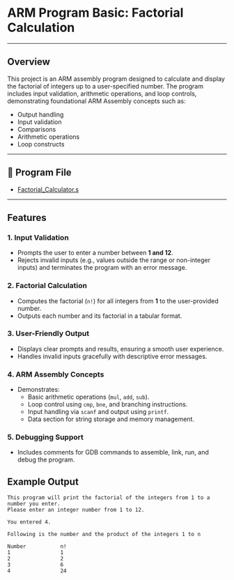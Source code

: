 # ARM Program Basic: Factorial Calculation

---

## Overview
This project is an ARM assembly program designed to calculate and display the factorial of integers up to a user-specified number. The program includes input validation, arithmetic operations, and loop controls, demonstrating foundational ARM Assembly concepts such as:
- Output handling
- Input validation
- Comparisons
- Arithmetic operations
- Loop constructs

---

## 📂 Program File
- [Factorial_Calculator.s](https://github.com/EricDelgado993/Factorial-Calculator/blob/main/Lab4.s)

---

## Features

### 1. Input Validation
- Prompts the user to enter a number between **1 and 12**.
- Rejects invalid inputs (e.g., values outside the range or non-integer inputs) and terminates the program with an error message.

### 2. Factorial Calculation
- Computes the factorial (`n!`) for all integers from **1** to the user-provided number.
- Outputs each number and its factorial in a tabular format.

### 3. User-Friendly Output
- Displays clear prompts and results, ensuring a smooth user experience.
- Handles invalid inputs gracefully with descriptive error messages.

### 4. ARM Assembly Concepts
- Demonstrates:
  - Basic arithmetic operations (`mul`, `add`, `sub`).
  - Loop control using `cmp`, `bne`, and branching instructions.
  - Input handling via `scanf` and output using `printf`.
  - Data section for string storage and memory management.

### 5. Debugging Support
- Includes comments for GDB commands to assemble, link, run, and debug the program.

## Example Output
```plaintext
This program will print the factorial of the integers from 1 to a
number you enter.
Please enter an integer number from 1 to 12.

You entered 4.

Following is the number and the product of the integers 1 to n

Number           n!
1                1
2                2
3                6
4                24
